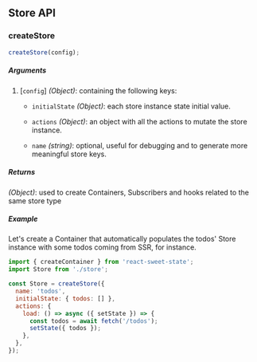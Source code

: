 ## Store API

### createStore

```js
createStore(config);
```

##### Arguments

1. [`config`] _(Object)_: containing the following keys:

   - `initialState` _(Object)_: each store instance state initial value.

   - `actions` _(Object)_: an object with all the actions to mutate the store instance.

   - `name` _(string)_: optional, useful for debugging and to generate more meaningful store keys.

##### Returns

_(Object)_: used to create Containers, Subscribers and hooks related to the same store type

##### Example

Let's create a Container that automatically populates the todos' Store instance with some todos coming from SSR, for instance.

```js
import { createContainer } from 'react-sweet-state';
import Store from './store';

const Store = createStore({
  name: 'todos',
  initialState: { todos: [] },
  actions: {
    load: () => async ({ setState }) => {
      const todos = await fetch('/todos');
      setState({ todos });
    },
  },
});
```
